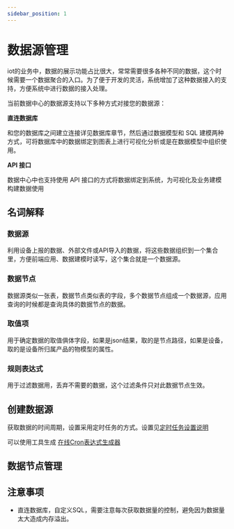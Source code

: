 ```yaml
---
sidebar_position: 1
---
```

# 数据源管理

iot的业务中，数据的展示功能占比很大，常常需要很多各种不同的数据，这个时候需要一个数据聚合的入口。为了便于开发的灵活，系统增加了这种数据接入的支持，方便系统中进行数据的接入处理。

当前数据中心的数据源支持以下多种方式对接您的数据源：

**直连数据库**

和您的数据库之间建立连接详见数据库章节，然后通过数据模型和 SQL 建模两种方式，可将数据库中的数据绑定到图表上进行可视化分析或是在数据模型中组织使用。

**API 接口**

数据中心中也支持使用 API 接口的方式将数据绑定到系统，为可视化及业务建模构建数据使用


## 名词解释

### 数据源

利用设备上报的数据、外部文件或API导入的数据，将这些数据组织到一个集合里，方便前端应用、数据建模时读写，这个集合就是一个数据源。

### 数据节点

数据源类似一张表，数据节点类似表的字段，多个数据节点组成一个数据源，应用查询的时候都是查询具体的数据节点的数据。

### 取值项

用于确定数据的取值俱体字段，如果是json结果，取的是节点路径，如果是设备，取的是设备所归属产品的物模型的属性。

### 规则表达式

用于过滤数据用，丢弃不需要的数据，这个过滤条件只对此数据节点生效。

## 创建数据源

获取数据的时间周期，设置采用定时任务的方式。设置见[定时任务设置说明](../other/cron.md) 

可以使用工具生成  [在线Cron表达式生成器](https://cron.qqe2.com/)




## 数据节点管理

## 注意事项
- 直连数据库，自定义SQL，需要注意每次获取数据量的控制，避免因为数据量太大造成内存溢出。

